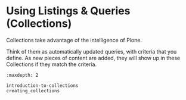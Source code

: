 # Using Listings & Queries (Collections)

Collections take advantage of the intelligence of Plone.

Think of them as automatically updated queries, with criteria that you define. As new pieces of content are added, they will show up in these Collections if they match the criteria.

```{toctree}
:maxdepth: 2

introduction-to-collections
creating_collections
```
